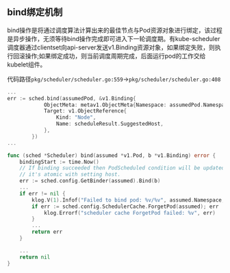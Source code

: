 ## bind绑定机制
bind操作是将通过调度算法计算出来的最佳节点与Pod资源对象进行绑定，该过程是异步操作，无须等待bind操作完成即可进入下一轮调度期。有kube-scheduler调度器通过clientset向api-server发送v1.Binding资源对象，如果绑定失败，则执行回滚操作;如果绑定成功，则当前调度周期完成，后面运行pod的工作交给kubelet组件。

代码路径`pkg/scheduler/scheduler.go:559`->`pkg/scheduler/scheduler.go:408`
```go
...
err := sched.bind(assumedPod, &v1.Binding{
			ObjectMeta: metav1.ObjectMeta{Namespace: assumedPod.Namespace, Name: assumedPod.Name, UID: assumedPod.UID},
			Target: v1.ObjectReference{
				Kind: "Node",
				Name: scheduleResult.SuggestedHost,
			},
		})
...

func (sched *Scheduler) bind(assumed *v1.Pod, b *v1.Binding) error {
	bindingStart := time.Now()
	// If binding succeeded then PodScheduled condition will be updated in apiserver so that
	// it's atomic with setting host.
	err := sched.config.GetBinder(assumed).Bind(b)
	...
	if err != nil {
		klog.V(1).Infof("Failed to bind pod: %v/%v", assumed.Namespace, assumed.Name)
		if err := sched.config.SchedulerCache.ForgetPod(assumed); err != nil {
			klog.Errorf("scheduler cache ForgetPod failed: %v", err)
		}
		...
		return err
	}

	...
	return nil
}
```
